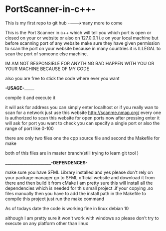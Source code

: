 # PortScanner-in-c++-
This is my first repo to git hub ---->many more to come

This is the Port Scanner in c++ which will tell you which port is open or closed on your or website or also on 127.0.0.1 i.e on your local machine 
but before scanning port of any website make sure they have given permission to scan the port on your website because in many countries it is ILLEGAL
to scan the port of someone else machine.

IM AM NOT RESPONSIBLE FOR ANYTHING BAD HAPPEN WITH YOU OR YOUR MACHINE BECAUSE OF MY CODE

also you are free to stick the code where ever you want


______________________________________-USAGE-___________________________________________

compile it and execute it 

it will ask for address you can simply enter localhost or if you really wan to scan for a network just use this website http://scanme.nmap.org/ every one is
authorized to scan this website for open ports
now after pressing enter it will ask for port you want to check you can specify a single port or also the range of port like 0-100




there are only two files one the cpp source file and second the Makefile for make

both of this files are in master branch(still trying to learn git tool )




_______________________________________-DEPENDENCES-________________

make sure you have SFML Library installed and yes please don't rely on your package manager go to SFML official website and download it from there and then
build it from cMake i am pretty sure this will install all the dependencies which is needed for this small project .if your copying .so files manually then
you have to add the install path in the Makefile to compile this project just run the make command

As of todays date the code is working fine in linux debian 10

although I am pretty sure it won't work with windows so please don't try to execute on any platform other than linux

